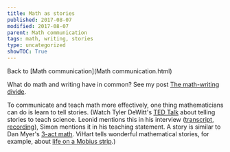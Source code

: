 ```yaml
---
title: Math as stories
published: 2017-08-07
modified: 2017-08-07
parent: Math communication
tags: math, writing, stories
type: uncategorized
showTOC: True
---
```




Back to [Math communication](Math communication.html)

What do math and writing have in common? See my post [The math-writing divide](http://holdenlee.wordpress.com/2013/09/15/the-mathwriting-divide/).

>
To communicate and teach math more effectively, one thing mathematicians can do is learn to tell stories. (Watch Tyler DeWitt's [TED Talk](http://www.ted.com/talks/tyler_dewitt_hey_science_teachers_make_it_fun.html) about telling stories to teach science. Leonid mentions this in his interview ([transcript](http://web.mit.edu/uma/www/mmm/leo-for-website.docx), [recording](http://mathophilia.com/turning-the-tables-an-interview-with-yours-truly/)), Simon mentions it in his teaching statement. A story is similar to Dan Myer's [3-act math](http://www.math.dartmouth.edu/~simon/teachingstatement.pdf).  ViHart tells wonderful mathematical stories, for example, about [life on a Mobius strip](http://www.youtube.com/watch?v=4mdEsouIXGM).)


